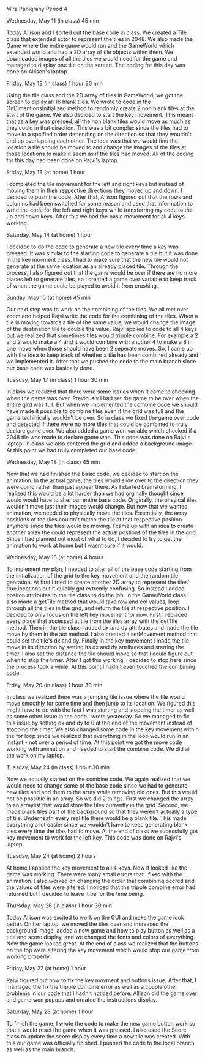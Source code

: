 Mira Panigrahy
Period 4

Wednesday, May 11 (in class) 45 min

Today Allison and I sorted out the base code in class. We created a Tile class that extended actor to represent the tiles in 2048. We also made the Game where the entire game would run and the GameWorld which extended world and had a 2D array of tile objects within them. We downloaded images of all the tiles we would need for the game and managed to display one tile on the screen. The coding for this day was done on Allison's laptop.

Friday, May 13 (in class) 1 hour 30 min

Using the tile class and the 2D array of tiles in GameWorld, we got the screen to diplay all 16 blank tiles. We wrote to code in the OnDimentionsInitialized method to randomly create 2 non blank tiles at the start of the game. We also decided to start the key movement. This meant that as a key was pressed, all the non blank tiles would move as much as they could in that direction. This was a bit complex since the tiles had to move in a spcified order depending on the direction so that they wouldn't end up overlapping each other. The idea was that we would find the location a tile should be moved to and change the images of the tiles at those locations to make it seem as if the tiles had moved. All of the coding for this day had been done on Rajvi's laptop.

Friday, May 13 (at home) 1 hour

I completed the tile movement for the left and right keys but instead of moving them in their respective directions they moved up and down. I decided to push the code. After that, Allison figured out that the rows and columns had been switched for some reason and used that information to write the code for the left and right keys while transferring my code to the up and down keys. After this we had the basic movement for all 4 keys working.

Saturday, May 14 (at home) 1 hour

I decided to do the code to generate a new tile every time a key was pressed. It was similar to the starting code to generate a tile but it was done in the key movment class. I had to make sure that the new tile would not generate at the same location as an already placed tile. Through the process, I also figured out that the game would be over if there are no more places left to generate tiles, so I created a game over variable to keep track of when the game could be played to avoid it from crashing.

Sunday, May 15 (at home) 45 min

Our next step was to work on the combining of the tiles. We all met over zoom and helped Rajvi write the code for the combining of the tiles. When a tile is moving towards a tile of the same value, we would change the image of the destination tile to double the value. Rajvi applied to code to all 4 keys but we realized that sometimes tiles would tripple combine. For example a 2 and 2 would make a 4 and it would combine with another 4 to make a 8 in one move when those should have been 2 seperate moves. So, I came up with the idea to keep track of whether a tile has been combined already and we implemented it. After that we pushed the code to the main branch since our base code was basically done.

Tuesday, May 17 (in class) 1 hour 30 min

In class we realized that there were some issues when it came to checking when the game was over. Previously I had set the game to be over when the entire gird was full. But when we implemented the combine code we should have made it possible to combine tiles even if the grid was full and the game techinically wouldn't be over. So in class we fixed the game over code and detected if there were no more tiles that could be combined to truly declare game over. We also added a game won variable which checked if a 2048 tile was made to declare game won. This code was done on Rajvi's laptop. In class we also centered the grid and added a background image. At this point we had truly completed our base code. 

Wednesday, May 18 (in class) 45 min

Now that we had finished the basic code, we decided to start on the animation. In the actual game, the tiles would slide over to the direction they were going rather than just appear there. As I started brainstorming, I realized this would be a lot harder than we had orginally thought since would would have to alter our entire base code. Originally, the phsyical tiles wouldn't move just their images would change. But now that we wanted animation, we needed to physically move the tiles. Essentially, the array positions of the tiles couldn't match the tile at that respective position anymore since the tiles would be moving. I came up with an idea to create another array the could represent the actual postions of the tiles in the grid. Since I had planned out most of what to do, I decided to try to get the animation to work at home but I wasnt sure if it would.

Wednesday, May 18 (at home) 4 hours

To implement my plan, I needed to alter all of the base code starting from the initialization of the grid to the key movement and the random tile genration. At first I tried to create another 2D array to represent the tiles' true locations but it quickly got extremly confusing. So instead I added positon attributes to the tile class to do the job. In the GameWorld class I also made a getTile method that would take row and col values, loop through all the tiles in the grid, and return the tile at respective position. I decided to only focus on the left key movement for now. First I replaced every place that accessed at tile from the tiles array with the getTile method. Then in the tile class I added dx and dy attributes and made the tile move by them in the act method. I also created a setMovement method that could set the tile's dx and dy. Finally in the key movement I made the tile move in its direction by setting its dx and dy attributes and starting the timer. I also set the distance the tile should move so that I could figure out when to stop the timer. After I got this working, I decided to stop here since the process took a while. At this point I hadn't even touched the combining code. 

Frday, May 20 (in class) 1 hour 30 min

In class we realized there was a jumping tile issue where the tile would move smoothly for some time and then jump to its location. We figured this might have to do with the fact I was starting and stopping the timer as well as some other issue in the code I wrote yesterday. So we managed to fix this issue by setting dx and dy to 0 at the end of the movement instead of stopping the timer. We also changed some code in the key movement within the for loop since we realized that everything in the loop would run in an instant - not over a period of time. At this point we got the move code working with animation and needed to start the combine code. We did all the work on my laptop.

Tuesday, May 24 (in class) 1 hour 30 min

Now we actually started on the combine code. We again realized that we would need to change some of the base code since we had to generate new tiles and add them to the array while removing old ones. But this would not be possible in an array. So we did 2 things. First we changed the array to an arraylist that would store the tiles currently in the grid. Second, we made blank tiles part of the background so that they weren't actually a type of tile. Underneath every real tile there would be a blank tile. This made everything a lot easier since we wouldn't have to keep generating blank tiles every time the tiles had to move. At the end of class we sucessfully got key movement to work for the left key. This code was done on Rajvi's laptop.

Tuesday, May 24 (at home) 2 hours

At home I applied the key movement to all 4 keys. Now it looked like the game was working. There were many small errors that I fixed with the animation. I also worked on changing the order that combining occred and the values of tiles were altered. I noticed that the tripple combine error had returned but I decided to leave it be for the time being.

Thursday, May 26 (in class) 1 hour 30 min

Today Allison was excited to work on the GUI and make the game look better. On her laptop, we moved the tiles over and increased the background image, added a new game and how to play button as well as a title and score display, and we changed the fonts and colors of everything. Now the game looked great. At the end of class we realized that the buttons on the top were altering the key movement which would stop our game from working properly.

Friday, May 27 (at home) 1 hour

Rajvi figured out how to fix the key movment and buttons issue. After that, I mamaged the fix the tripple combine error as well as a couple other problems in our code that I hadn't noticed before. Allison did the game over and game won popups and created the instructions display.
 
Saturday, May 28 (at home) 1 hour

To finish the game, I wrote the code to make the new game button work so that it would reset the game when it was pressed. I also used the Score class to update the score display every time a new tile was created. With this our game was officially finished. I pushed the code to the local branch as well as the main branch.
